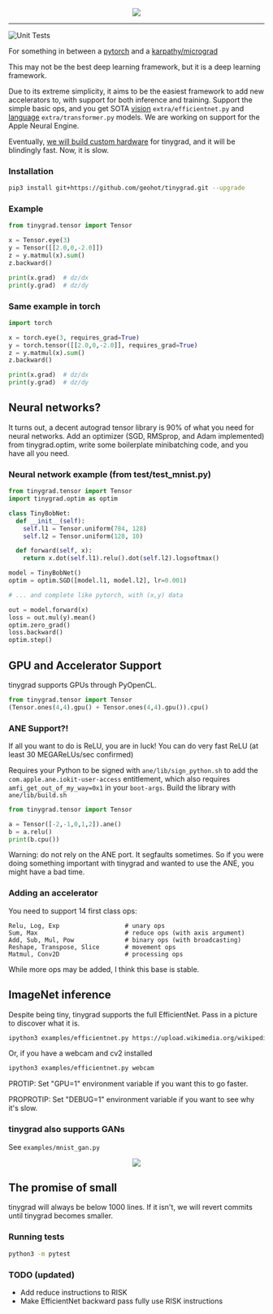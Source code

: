 <p align="center">
  <img src="https://raw.githubusercontent.com/geohot/tinygrad/master/docs/logo.png">
</p>

--------------------------------------------------------------------

![Unit Tests](https://github.com/geohot/tinygrad/workflows/Unit%20Tests/badge.svg)

For something in between a [pytorch](https://github.com/pytorch/pytorch) and a [karpathy/micrograd](https://github.com/karpathy/micrograd)

This may not be the best deep learning framework, but it is a deep learning framework.

Due to its extreme simplicity, it aims to be the easiest framework to add new accelerators to, with support for both inference and training. Support the simple basic ops, and you get SOTA [vision](https://arxiv.org/abs/1905.11946) `extra/efficientnet.py` and [language](https://arxiv.org/abs/1706.03762) `extra/transformer.py` models. We are working on support for the Apple Neural Engine.

Eventually, [we will build custom hardware](https://geohot.github.io/blog/jekyll/update/2021/06/13/a-breakdown-of-ai-chip-companies.html) for tinygrad, and it will be blindingly fast. Now, it is slow.

### Installation

```bash
pip3 install git+https://github.com/geohot/tinygrad.git --upgrade
```

### Example

```python
from tinygrad.tensor import Tensor

x = Tensor.eye(3)
y = Tensor([[2.0,0,-2.0]])
z = y.matmul(x).sum()
z.backward()

print(x.grad)  # dz/dx
print(y.grad)  # dz/dy
```

### Same example in torch

```python
import torch

x = torch.eye(3, requires_grad=True)
y = torch.tensor([[2.0,0,-2.0]], requires_grad=True)
z = y.matmul(x).sum()
z.backward()

print(x.grad)  # dz/dx
print(y.grad)  # dz/dy
```

## Neural networks?

It turns out, a decent autograd tensor library is 90% of what you need for neural networks. Add an optimizer (SGD, RMSprop, and Adam implemented) from tinygrad.optim, write some boilerplate minibatching code, and you have all you need.

### Neural network example (from test/test_mnist.py)

```python
from tinygrad.tensor import Tensor
import tinygrad.optim as optim

class TinyBobNet:
  def __init__(self):
    self.l1 = Tensor.uniform(784, 128)
    self.l2 = Tensor.uniform(128, 10)

  def forward(self, x):
    return x.dot(self.l1).relu().dot(self.l2).logsoftmax()

model = TinyBobNet()
optim = optim.SGD([model.l1, model.l2], lr=0.001)

# ... and complete like pytorch, with (x,y) data

out = model.forward(x)
loss = out.mul(y).mean()
optim.zero_grad()
loss.backward()
optim.step()
```

## GPU and Accelerator Support

tinygrad supports GPUs through PyOpenCL.

```python
from tinygrad.tensor import Tensor
(Tensor.ones(4,4).gpu() + Tensor.ones(4,4).gpu()).cpu()
```

### ANE Support?!

If all you want to do is ReLU, you are in luck! You can do very fast ReLU (at least 30 MEGAReLUs/sec confirmed)

Requires your Python to be signed with `ane/lib/sign_python.sh` to add the `com.apple.ane.iokit-user-access` entitlement, which also requires `amfi_get_out_of_my_way=0x1` in your `boot-args`. Build the library with `ane/lib/build.sh`

```python
from tinygrad.tensor import Tensor

a = Tensor([-2,-1,0,1,2]).ane()
b = a.relu()
print(b.cpu())
```

Warning: do not rely on the ANE port. It segfaults sometimes. So if you were doing something important with tinygrad and wanted to use the ANE, you might have a bad time.

### Adding an accelerator

You need to support 14 first class ops:

```
Relu, Log, Exp                  # unary ops
Sum, Max                        # reduce ops (with axis argument)
Add, Sub, Mul, Pow              # binary ops (with broadcasting)
Reshape, Transpose, Slice       # movement ops
Matmul, Conv2D                  # processing ops
```

While more ops may be added, I think this base is stable.

## ImageNet inference

Despite being tiny, tinygrad supports the full EfficientNet. Pass in a picture to discover what it is.

```bash
ipython3 examples/efficientnet.py https://upload.wikimedia.org/wikipedia/commons/4/41/Chicken.jpg
```

Or, if you have a webcam and cv2 installed

```bash
ipython3 examples/efficientnet.py webcam
```

PROTIP: Set "GPU=1" environment variable if you want this to go faster.

PROPROTIP: Set "DEBUG=1" environment variable if you want to see why it's slow.

### tinygrad also supports GANs

See `examples/mnist_gan.py`

<p align="center">
  <img src="https://raw.githubusercontent.com/geohot/tinygrad/master/docs/mnist_by_tinygrad.jpg">
</p>

## The promise of small

tinygrad will always be below 1000 lines. If it isn't, we will revert commits until tinygrad becomes smaller.

### Running tests

```bash
python3 -m pytest
```

### TODO (updated)

* Add reduce instructions to RISK
* Make EfficientNet backward pass fully use RISK instructions



